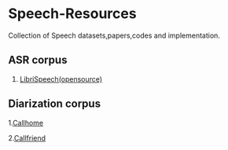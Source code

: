 # Speech-Resources
Collection of Speech datasets,papers,codes and implementation.
## ASR corpus 
1. [LibriSpeech(opensource)](http://www.openslr.org/12/)
## Diarization corpus
1.[Callhome](https://media.talkbank.org/ca/CallHome/)

2.[Callfriend](https://media.talkbank.org/ca/CallFriend/)
